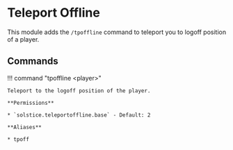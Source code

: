 # Teleport Offline

This module adds the `/tpoffline` command to teleport you to logoff position of a player.

## Commands

!!! command "tpoffline &lt;player&gt;"

    Teleport to the logoff position of the player.

    **Permissions**

    * `solstice.teleportoffline.base` - Default: 2

    **Aliases**

    * tpoff